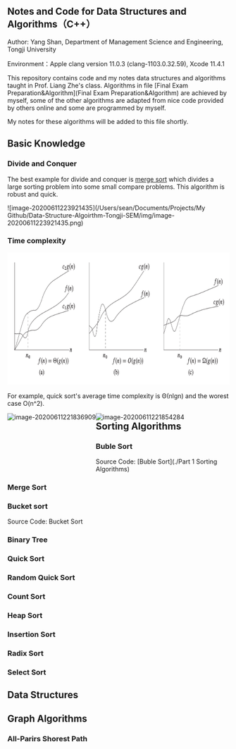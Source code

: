 ## Notes and Code for Data Structures and Algorithms（C++）

Author: Yang Shan, Department of Management Science and Engineering, Tongji University

Environment：Apple clang version 11.0.3 (clang-1103.0.32.59), Xcode 11.4.1

This repository contains code and my notes data structures and algorithms taught in Prof. Liang Zhe's class. Algorithms in file  [Final Exam Preparation&Algorithm](Final Exam Preparation&Algorithm) are achieved by myself, some of the other algorithms are adapted from nice code provided by others online and some are programmed by myself.

My notes for these algorithms will be added to this file shortly.



## Basic Knowledge

### Divide and Conquer

The best example for divide and conquer is [merge sort](#merge-sort) which divides a large sorting problem into some small compare problems. This algorithm is robust and quick.

![image-20200611223921435](/Users/sean/Documents/Projects/My Github/Data-Structure-Algoirthm-Tongji-SEM/img/image-20200611223921435.png)

### Time complexity

<img src="img/image-20200611192214757.png" alt="image-20200611192214757" height="300px" />

For example, quick sort's average time complexity is Θ(nlgn) and the worest case O(n^2).

<img src="/Users/sean/Documents/Projects/My Github/Data-Structure-Algoirthm-Tongji-SEM/img/image-20200611221836909.png" alt="image-20200611221836909" style="float:left" height="130px" />

<img src="/Users/sean/Documents/Projects/My Github/Data-Structure-Algoirthm-Tongji-SEM/img/image-20200611221854284.png" alt="image-20200611221854284" width="300px" style="float:left" />

## Sorting Algorithms

### Buble Sort

Source Code: [Buble Sort](./Part 1 Sorting Algorithms)

### Merge Sort



### Bucket sort

Source Code: Bucket Sort



### Binary Tree



### Quick Sort



### Random Quick Sort



### Count Sort



### Heap Sort



### Insertion Sort



### Radix Sort



### Select Sort



## Data Structures



## Graph Algorithms

### All-Parirs Shorest Path





